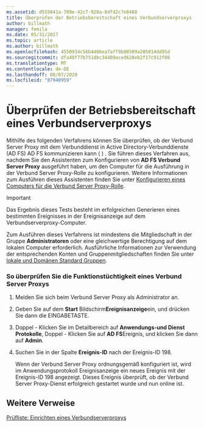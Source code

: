 ```yaml
---
ms.assetid: d555041a-709e-42c7-920a-8dfd2c7e0488
title: Überprüfen der Betriebsbereitschaft eines Verbundserverproxys
author: billmath
manager: femila
ms.date: 05/31/2017
ms.topic: article
ms.author: billmath
ms.openlocfilehash: 4550934c56b4406ea7aff9b90509a205014dd95d
ms.sourcegitcommit: dfa48f77b751dbc34409aced628eb2f17c912f08
ms.translationtype: MT
ms.contentlocale: de-DE
ms.lasthandoff: 08/07/2020
ms.locfileid: "87940959"
---
```

# <a name="verify-that-a-federation-server-proxy-is-operational"></a>Überprüfen der Betriebsbereitschaft eines Verbundserverproxys


Mithilfe des folgenden Verfahrens können Sie überprüfen, ob der Verbund Server Proxy mit dem Verbunddienst in Active Directory-Verbunddienste (AD FS) AD FS kommunizieren kann \( \) . Sie führen dieses Verfahren aus, nachdem Sie den Assistenten zum Konfigurieren von **AD FS Verbund Server Proxy** ausgeführt haben, um den Computer für die Ausführung in der Verbund Server Proxy-Rolle zu konfigurieren. Weitere Informationen zum Ausführen dieses Assistenten finden Sie unter [Konfigurieren eines Computers für die Verbund Server Proxy-Rolle](Configure-a-Computer-for-the-Federation-Server-Proxy-Role.md).

> [!IMPORTANT]
> Das Ergebnis dieses Tests besteht im erfolgreichen Generieren eines bestimmten Ereignisses in der Ereignisanzeige auf dem Verbundserverproxy-Computer.

Zum Ausführen dieses Verfahrens ist mindestens die Mitgliedschaft in der Gruppe **Administratoren** oder eine gleichwertige Berechtigung auf dem lokalen Computer erforderlich.  Ausführliche Informationen zur Verwendung der entsprechenden Konten und Gruppenmitgliedschaften finden Sie unter [lokale und Domänen Standard Gruppen](https://go.microsoft.com/fwlink/?LinkId=83477).

### <a name="to-verify-that-a-federation-server-proxy-is-operational"></a>So überprüfen Sie die Funktionstüchtigkeit eines Verbund Server Proxys

1.  Melden Sie sich beim Verbund Server Proxy als Administrator an.

2.  Geben Sie auf dem **Start** Bildschirm**Ereignisanzeige**ein, und drücken Sie dann die EINGABETASTE.

3.  Doppel \- Klicken Sie im Detailbereich auf **Anwendungs-und Dienst Protokolle**, Doppel \- Klicken Sie auf **AD FS**Ereignis, und klicken Sie dann auf **Admin**.

4.  Suchen Sie in der Spalte **Ereignis-ID** nach der Ereignis-ID 198.

    Wenn der Verbund Server Proxy ordnungsgemäß konfiguriert ist, wird im Anwendungsprotokoll Ereignisanzeige ein neues Ereignis mit der Ereignis-ID 198 angezeigt. Dieses Ereignis überprüft, ob der Verbund Server Proxy-Dienst erfolgreich gestartet wurde und nun online ist.

## <a name="additional-references"></a>Weitere Verweise
[Prüfliste: Einrichten eines Verbundserverproxys](Checklist--Setting-Up-a-Federation-Server-Proxy.md)


